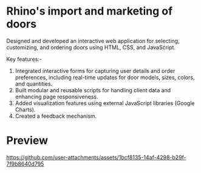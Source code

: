 # Rhino's import and marketing of doors
Designed and developed an interactive web application for selecting, customizing, and ordering doors using HTML, CSS, and JavaScript.

Key features:-
1. Integrated interactive forms for capturing user details and order preferences, including real-time updates for door models, sizes, colors, and quantities.
2. Built modular and reusable scripts for handling client data and enhancing page responsiveness.
3. Added visualization features using external JavaScript libraries (Google Charts).
4. Created a feedback mechanism.

# Preview
https://github.com/user-attachments/assets/1bcf8135-14af-4298-b29f-7f9b8640d795

